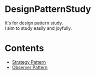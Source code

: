 # DesignPatternStudy
It's for design pattern study.  
I aim to study easily and joyfully.  

# Contents  

*  [Strategy Pattern](https://github.com/LeeYongjun1030/DesignPatternStudy/tree/master/Strategy_pattern#readme)  
*  [Observer Pattern](https://github.com/LeeYongjun1030/DesignPatternStudy/tree/master/Observer_pattern#readme)  
